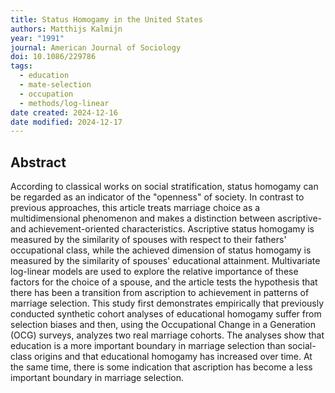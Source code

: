 ```yaml
---
title: Status Homogamy in the United States
authors: Matthijs Kalmijn
year: "1991"
journal: American Journal of Sociology
doi: 10.1086/229786
tags:
  - education
  - mate-selection
  - occupation
  - methods/log-linear
date created: 2024-12-16
date modified: 2024-12-17
---
```


## Abstract

According to classical works on social stratification, status homogamy can be regarded as an indicator of the "openness" of society. In contrast to previous approaches, this article treats marriage choice as a multidimensional phenomenon and makes a distinction between ascriptive- and achievement-oriented characteristics. Ascriptive status homogamy is measured by the similarity of spouses with respect to their fathers' occupational class, while the achieved dimension of status homogamy is measured by the similarity of spouses' educational attainment. Multivariate log-linear models are used to explore the relative importance of these factors for the choice of a spouse, and the article tests the hypothesis that there has been a transition from ascription to achievement in patterns of marriage selection. This study first demonstrates empirically that previously conducted synthetic cohort analyses of educational homogamy suffer from selection biases and then, using the Occupational Change in a Generation (OCG) surveys, analyzes two real marriage cohorts. The analyses show that education is a more important boundary in marriage selection than social-class origins and that educational homogamy has increased over time. At the same time, there is some indication that ascription has become a less important boundary in marriage selection.
